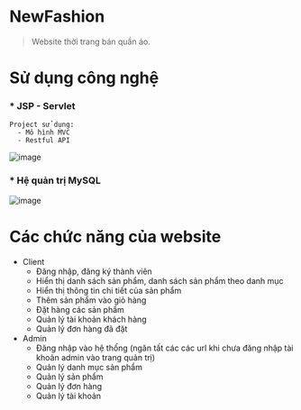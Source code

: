 # NewFashion
> Website thời trang bán quần áo.
# Sử dụng công nghệ 
  ### * JSP - Servlet 
    Project sử dụng:
      - Mô hình MVC 
      - Restful API
![image](https://emulationsofttech.files.wordpress.com/2018/01/1java.jpg)

  ### * Hệ quản trị MySQL
![image](https://techvccloud.mediacdn.vn/2020/9/17/mysql-1-1600340047538868003500-crop-160034079526453914971.png)

# Các chức năng của website
- Client
  + Đăng nhập, đăng ký thành viên
  + Hiển thị danh sách sản phẩm, danh sách sản phẩm theo danh mục
  + Hiển thị thông tin chi tiết của sản phẩm
  + Thêm sản phẩm vào giỏ hàng
  + Đặt hàng các sản phẩm
  + Quản lý tài khoản khách hàng
  + Quản lý đơn hàng đã đặt
- Admin
  + Đăng nhập vào hệ thống (ngăn tất các các url khi chưa đăng nhập tài khoản admin vào trang quản trị)
  + Quản lý danh mục sản phẩm
  + Quản lý sản phẩm
  + Quản lý đơn hàng
  + Quản lý tài khoản
  
